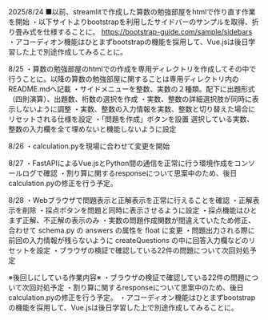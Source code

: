 2025/8/24
■以前、streamlitで作成した算数の勉強部屋をhtmlで作り直す作業を開始
・以下サイトよりbootstrapを利用したサイドバーのサンプルを取得、折り畳み式を仕様することに。
https://bootstrap-guide.com/sample/sidebars
・アコーディオン機能はひとまずbootstrapの機能を採用して、Vue.jsは後日学習した上で別途作成してみることに。

8/25
・算数の勉強部屋のhtmlでの作成を専用ディレクトリを作成してその中で行うことに。以降の算数の勉強部屋に関することは専用ディレクトリ内のREADME.mdへ記載
・サイドメニューを整数、実数の２種類。配下に出題形式（四則演算）、出題数、桁数の選択を作成
・実数、整数の詳細選択肢が同時に表示しないように調整
・実数、整数の入力情報を実数、整数と切り替えた場合にリセットされる仕様を設定
・「問題を作成」ボタンを設置 選択している実数、整数の入力欄を全て埋めないと機能しないように設定

8/26
・calculation.pyを現場に合わせて変更を開始

8/27
・FastAPIによるVue.jsとPython間の通信を正常に行う環境作成をコンソールログで確認
・割り算に関するresponseについて思案中のため、後日calculation.pyの修正を行う予定。

8/28
・Webブラウザで問題表示と正解表示を正常に行えることを確認
・正解表示を削除
・採点ボタンを問題と同時に表示させるように設定
・採点機能はひとまず正解、不正解の表示のみ
・実数の問題作成関数が間違えていたため修正、合わせて schema.py の answers の属性を float に変更
・問題出力される際に前回の入力情報が残らないように createQuestions の中に回答入力欄などのリセットを設定
・ブラウザの検証で確認している22件の問題について次回対処予定

※後回しにしている作業内容※
・ブラウザの検証で確認している22件の問題について次回対処予定
・割り算に関するresponseについて思案中のため、後日calculation.pyの修正を行う予定。
・アコーディオン機能はひとまずbootstrapの機能を採用して、Vue.jsは後日学習した上で別途作成してみることに。
